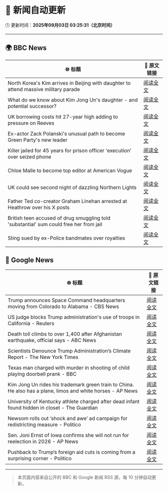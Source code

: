 # 🧠 新闻自动更新

🕒 更新时间：**2025年09月03日 03:25:31（北京时间）**

---

## 🌍 BBC News

| 🌐 标题 | 🔗 原文链接 |
|--------|-------------|
| North Korea's Kim arrives in Beijing with daughter to attend massive military parade | [阅读全文](https://www.bbc.com/news/articles/c78z2p6gg1zo?at_medium=RSS&at_campaign=rss) |
| What do we know about Kim Jong Un's daughter - and potential successor? | [阅读全文](https://www.bbc.com/news/articles/cvgvgj7ejqdo?at_medium=RSS&at_campaign=rss) |
| UK borrowing costs hit 27-year high adding to pressure on Reeves | [阅读全文](https://www.bbc.com/news/articles/cy989njnq2wo?at_medium=RSS&at_campaign=rss) |
| Ex-actor Zack Polanski's unusual path to become Green Party's new leader | [阅读全文](https://www.bbc.com/news/articles/clyrev00lwno?at_medium=RSS&at_campaign=rss) |
| Killer jailed for 45 years for prison officer 'execution' over seized phone | [阅读全文](https://www.bbc.com/news/articles/c9d0d63pnw2o?at_medium=RSS&at_campaign=rss) |
| Chloe Malle to become top editor at American Vogue | [阅读全文](https://www.bbc.com/news/articles/c0l6lw6je7lo?at_medium=RSS&at_campaign=rss) |
| UK could see second night of dazzling Northern Lights | [阅读全文](https://www.bbc.com/news/articles/c5yey8l59p1o?at_medium=RSS&at_campaign=rss) |
| Father Ted co-creator Graham Linehan arrested at Heathrow over his X posts | [阅读全文](https://www.bbc.com/news/articles/c07p7v2nn8mo?at_medium=RSS&at_campaign=rss) |
| British teen accused of drug smuggling told 'substantial' sum could free her from jail | [阅读全文](https://www.bbc.com/news/articles/cd0d04gjk19o?at_medium=RSS&at_campaign=rss) |
| Sting sued by ex-Police bandmates over royalties | [阅读全文](https://www.bbc.com/news/articles/cgjyjn9j74go?at_medium=RSS&at_campaign=rss) |

## 📰 Google News

| 🌐 标题 | 🔗 原文链接 |
|--------|-------------|
| Trump announces Space Command headquarters moving from Colorado to Alabama - CBS News | [阅读全文](https://news.google.com/rss/articles/CBMikgFBVV95cUxOSk02UXExczdMWGpvT3YxbXBBc2kzUkxrYktyMERBdjRvVWQwTlZjbkdnRTRXeE5FRllHbWZlWTVqcDJuVWcxX0haWXhNdHdDT3FGS1JxbVd0M0VxaGttbmZZSnNTdVZ5Vm9NQndBak9lZ09tS0EyVVdsNWtKcVI3SzVCUlpQVUlscWxNQmplLWFWUdIBlwFBVV95cUxNRGNwcWVZeHowVDJlWERuRDAtZDl6a1FHU3d4aDUyRXQ5M1hLWS16TUxNcEY0Q2pwZ0J4VkI0RjQzS2Zudmd2VXV5VnAyX1dJWXNSSE1yZG9lSUtpQk1iVHpOUURkVG1yOC15RGxmYnJPVE9GdW9RNFc3blpfZ1RtM3dDTkt4V0hKRTk0YjVqcXJuRFBTeEtV?oc=5) |
| US judge blocks Trump administration's use of troops in California - Reuters | [阅读全文](https://news.google.com/rss/articles/CBMisgFBVV95cUxOcnJKZ01uSDJYMl9zTTdjbzlsc3FIeXhGbEhCdjdLQ2lGc05LVUxpdFRvOGJDdHpfblU1TXJXWG53dnVQdjV6NjhxaV9nV2ltOGIxSUFhUWxxU2F2czZuZnM0dGxNa1FRd2M5SzRTaTNhR3FaLUkzaU01VUR0SkJaNWpnUXlXZWI1Y2MwN2JGb3ljakNzY1YycUlVangwSG4zV0dhRlJ6T0Q0WU1neDVwSmZ3?oc=5) |
| Death toll climbs to over 1,400 after Afghanistan earthquake, official says - ABC News | [阅读全文](https://news.google.com/rss/articles/CBMimwFBVV95cUxNQmxhOFhSMEwwaW40c1ZDalpPUmx0Z3lkWTRFR1pOSGplRmZYcmRNQTNzZE83T1BxMk9FNUVMald6STNVMVdIZDhhamtuVF9BYXZhWm42Z091d1Zud2dWemhBVTRaMjg4bTJLWEVJdkcxR082SUNoTzROTWdEZnhRXy1fMGxVVnVnRFlEQTdralVwUEdTZFhMLXZlONIBoAFBVV95cUxNYXg0UV9FMHp0UHFfUl9YY1ZyUFJmLVgwWGE5YVhYMzJaWXZxQWVaUHVPU29QUktJeWxRWElwS0tEaVFLcFBaMVdIU1h5YXg2SUVMNlU3emlkaXY4cXpvcmpZejFCa1UybVA3VUxoeUhjcE8xN0ZONk5yaEpwLThLZzZvMUszY19SdTl3Q1dzSGM1dHpGXzdOMUVNVlpieHZX?oc=5) |
| Scientists Denounce Trump Administration’s Climate Report - The New York Times | [阅读全文](https://news.google.com/rss/articles/CBMikgFBVV95cUxOazdVZmNOUmpaSm1WLWZhNnRVTXhjUGx0Y1BsUmJQV05EMlpDbmh5S29lNWx1MVJoaUYyaEdjRzlDNjR2NmJJbHNWUGhrZkxGRHJBMHhIN0Y0WGNTdlVQV3pyd1VrLW9IaHV3NVpzNVA2ai1MTjZTRTF5cXlDNGp4Tk94MVc2bnhjb1hHQ2FZQjJWQQ?oc=5) |
| Texas man charged with murder in shooting of child playing doorbell prank - BBC | [阅读全文](https://news.google.com/rss/articles/CBMiWkFVX3lxTE45YkM3Q1ZXUms5Vjl3OVQzREpBakZtNHZJUjZmZkhMSWdhRWJERzVCamtkY1lzbGZrNGZ0Mm1DVzNSRnB3WE9UVzNSSzBEMTRWc3FEYlFUMG1yQdIBX0FVX3lxTE9rWWZia0J0WG9uV0puNWd2UG9rbmJxSnlkRG4zQkFUVW1rVTNiM19hV1liRzBQR0d2UER0UFFLbTZXVTRjYmtkS3hEN0VSWTBEV0VwcHpYV3lJLXJLaEdF?oc=5) |
| Kim Jong Un rides his trademark green train to China. He also has a plane, limos and white horses - AP News | [阅读全文](https://news.google.com/rss/articles/CBMiogFBVV95cUxPMk9EYXZEOURtRDB2WkdMMHk3UUt5cGNZeWhTOVJCTk9UWnoxLUxPdjRXbk13N29oMVBENW94VWJPMEdNXzg4OWhZWDNnRndJTERMaTlOX0hFR1dwWjVhSGRHQjdHUG5Fb0tPc1A0R3A0Y2RJd2dVRjZMQVN3TTQ1emx2Rjk3XzZhVUd5MV8tR29DWTJLWE9XUjBJWWJmS2pBR3c?oc=5) |
| University of Kentucky athlete charged after dead infant found hidden in closet - The Guardian | [阅读全文](https://news.google.com/rss/articles/CBMiogFBVV95cUxOUFUtaEo1ZFIxU1RxdXFKbVZpUUQ5YkhnSUhHaGM4UHVhUUprWHR4NjA0cWFiNkJjYlVUeTFDNEstOE44bkhJaDRSMDhmc0V4Z2lZNDVHa3Y5VjF1Ymp6TGtyQW9XNTJLSmRVRjMwdWZ1c2VxWTJoajl1ZVl3SGc4N0JTSVRyUXFXdUJoVElDOE5NV05wdEJfS2Fndmd0TXdGUnc?oc=5) |
| Newsom rolls out ‘shock and awe’ ad campaign for redistricting measure - Politico | [阅读全文](https://news.google.com/rss/articles/CBMiugFBVV95cUxNeFJtbmZPanMtX21XY0xMM0ptUUR3WldGTHNpdW4zYi1mWUhuM0JqRk0wRFNIT2Zob0hmdmtRRmR2dWFCemxPN2VFWVYyZlY1cENTeFppSUhhc3NDWE9Fb0ZyMnJSb05ZcUkzVV95VWR3X3RDZzFqY1E4RUd1Qmp6RFQtUnJPbTF2ckg1Sl9uekZPaVJTUkVVMW00OE9JY1hWeGZ3ZnVFV2I2U21sUHB0Tm5KTkJ4TlFhblE?oc=5) |
| Sen. Joni Ernst of Iowa confirms she will not run for reelection in 2026 - AP News | [阅读全文](https://news.google.com/rss/articles/CBMilgFBVV95cUxOZ3dVajVFeVhPcndFZG5CLVJINjVqbU9pT0ZBNWdLOUtEeExlYXZKSFFLRTlEaUZaYU9jQkhPYlFsYnNRRVY1VEVfd2FwS1dEWjQyZ0ZtU0w3T2RheDhaNTJBeFAxSVp2VnQ1VFlzSnZId00zN205XzNWNS1IWlI2ZmZTSVR3c2NZbHU0NV9TaFBjSEplVHc?oc=5) |
| Pushback to Trump’s foreign aid cuts is coming from a surprising corner - Politico | [阅读全文](https://news.google.com/rss/articles/CBMipAFBVV95cUxQeGVKMFdXSHZ6dTZubm5ENDlQNWJIcWJrM3FZTHNsQl8ydXItcEFPOUdQVGJzTGNMODh4TFowRTJSd1VkdVdBTWgzUWVBWE9lZ0NYV3AwakxFUG1ELTc3WncxT081QlhIRFYyLUxYOHIxUkFTWU5YNnFmRVhlUEFWaVI3Q0NlZ0ZNcWhtQ0RQWndaaDVLYmRTRHVudGRfRm5jQVBqcA?oc=5) |

---
> 本页面内容来自公开的 BBC 和 Google 新闻 RSS 源，每 10 分钟自动更新。
